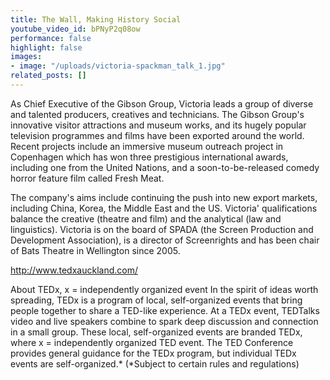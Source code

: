 ```yaml
---
title: The Wall, Making History Social
youtube_video_id: bPNyP2q08ow
performance: false
highlight: false
images:
- image: "/uploads/victoria-spackman_talk_1.jpg"
related_posts: []
---
```


As Chief Executive of the Gibson Group, Victoria leads a group of diverse and talented producers, creatives and technicians. The Gibson Group's innovative visitor attractions and museum works, and its hugely popular television programmes and films have been exported around the world.  Recent projects include an immersive museum outreach project in Copenhagen which has won three prestigious international awards, including one from the United Nations, and a soon-to-be-released comedy horror feature film called Fresh Meat.

The company's aims include continuing the push into new export markets, including China, Korea, the Middle East and the US. Victoria' qualifications balance the creative (theatre and film) and the analytical (law and linguistics).  Victoria is on the board of SPADA (the Screen Production and Development Association), is a director of Screenrights and has been chair of Bats Theatre in Wellington since 2005.

http://www.tedxauckland.com/

About TEDx, x = independently organized event
In the spirit of ideas worth spreading, TEDx is a program of local, self-organized events that bring people together to share a TED-like experience. At a TEDx event, TEDTalks video and live speakers combine to spark deep discussion and connection in a small group. These local, self-organized events are branded TEDx, where x = independently organized TED event. The TED Conference provides general guidance for the TEDx program, but individual TEDx events are self-organized.* (*Subject to certain rules and regulations)
